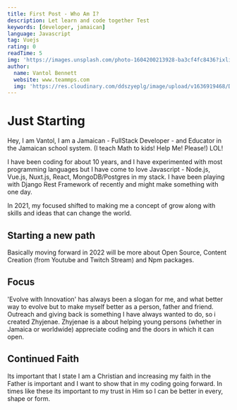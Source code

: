 ```yaml
---
title: First Post - Who Am I?
description: Let learn and code together Test
keywords: [developer, jamaican]
language: Javascript
tag: Vuejs
rating: 0
readTime: 5
img: 'https://images.unsplash.com/photo-1604200213928-ba3cf4fc8436?ixlib=rb-1.2.1&ixid=MnwxMjA3fDB8MHxzZWFyY2h8Mnx8c3BpZGVybWFufGVufDB8fDB8fA%3D%3D&auto=format&fit=crop&w=500&q=60'
author:
  name: Vantol Bennett
  website: www.teammps.com
  img: 'https://res.cloudinary.com/ddszyeplg/image/upload/v1636919468/DSC_0988_zsfhgy.jpg'
---
```


# Just Starting

Hey, I am Vantol, I am a Jamaican - FullStack Developer - and Educator in the Jamaican school system. (I teach Math to kids! Help Me! Please!) LOL!

I have been coding for about 10 years, and I have experimented with most programming languages but I have come to love Javascript - Node.js, Vue.js, Nuxt.js, React, MongoDB/Postgres in my stack. I have been playing with Django Rest Framework of recently and might make something with one day. 

In 2021, my focused shifted to making me a concept of grow along with skills and ideas that can change the world.

## Starting a new path

Basically moving forward in 2022 will be more about Open Source, Content Creation (from Youtube and Twitch Stream) and Npm packages.

## Focus

'Evolve with Innovation' has always been a slogan for me, and what better way to evolve but to make myself better as a person, father and friend. Outreach and giving back is something I have always wanted to do, so i created Zhyjenae. Zhyjenae is a about helping young persons (whether in Jamaica or worldwide) appreciate coding and the doors in which it can open.

## Continued Faith

Its important that I state I am a Christian and increasing my faith in the Father is important and I want to show that in my coding going forward. In times like these its important to my trust in Him so I can be better in every, shape or form.
